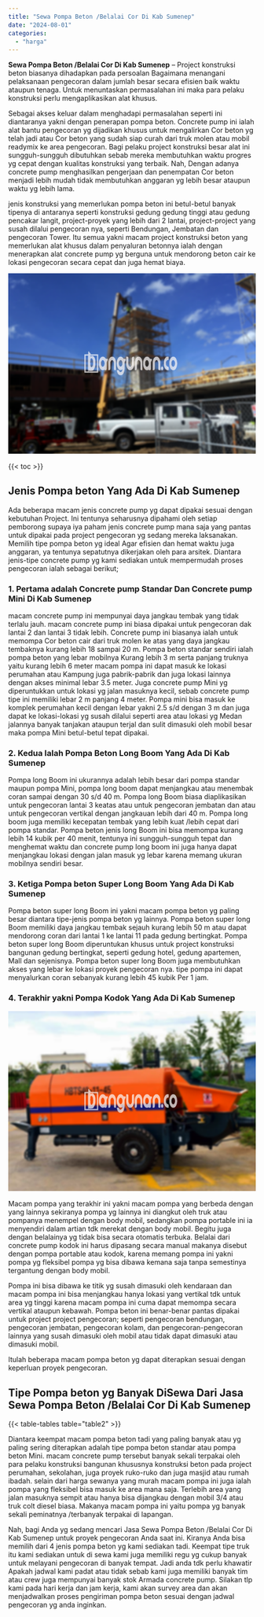 ```yaml
---
title: "Sewa Pompa Beton /Belalai Cor Di Kab Sumenep"
date: "2024-08-01"
categories: 
  - "harga"
---
```


**Sewa Pompa Beton /Belalai Cor Di Kab Sumenep** – Project konstruksi beton biasanya dihadapkan pada persoalan Bagaimana menangani pelaksanaan pengecoran dalam jumlah besar secara efisien baik waktu ataupun tenaga. Untuk menuntaskan permasalahan ini maka para pelaku konstruksi perlu mengaplikasikan alat khusus.

Sebagai akses keluar dalam menghadapi permasalahan seperti ini diantaranya yakni dengan penerapan pompa beton. Concrete pump ini ialah alat bantu pengecoran yg dijadikan khusus untuk mengalirkan Cor beton yg telah jadi atau Cor beton yang sudah siap curah dari truk molen atau mobil readymix ke area pengecoran. Bagi pelaku project konstruksi besar alat ini sungguh-sungguh dibutuhkan sebab mereka membutuhkan waktu progres yg cepat dengan kualitas konstruksi yang terbaik. Nah, Dengan adanya concrete pump menghasilkan pengerjaan dan penempatan Cor beton menjadi lebih mudah tidak membutuhkan anggaran yg lebih besar ataupun waktu yg lebih lama.

jenis konstruksi yang memerlukan pompa beton ini betul-betul banyak tipenya di antaranya seperti konstruksi gedung gedung tinggi atau gedung pencakar langit, project-proyek yang lebih dari 2 lantai, project-project yang susah dilalui pengecoran nya, seperti Bendungan, Jembatan dan pengecoran Tower. Itu semua yakni macam project konstruksi beton yang memerlukan alat khusus dalam penyaluran betonnya ialah dengan menerapkan alat concrete pump yg berguna untuk mendorong beton cair ke lokasi pengecoran secara cepat dan juga hemat biaya.

![Sewa Pompa Beton /Belalai Cor Di Kab Sumenep](/images/sewa-concrete-pump-15.png)

{{< toc >}}

## Jenis Pompa beton Yang Ada Di Kab Sumenep

Ada beberapa macam jenis concrete pump yg dapat dipakai sesuai dengan kebutuhan Project. Ini tentunya seharusnya dipahami oleh setiap pemborong supaya iya paham jenis concrete pump mana saja yang pantas untuk dipakai pada project pengecoran yg sedang mereka laksanakan. Memilih tipe pompa beton yg ideal Agar efisien dan hemat waktu juga anggaran, ya tentunya sepatutnya dikerjakan oleh para arsitek. Diantara jenis-tipe concrete pump yg kami sediakan untuk mempermudah proses pengecoran ialah sebagai berikut;

### 1\. Pertama adalah Concrete pump Standar Dan Concrete pump Mini Di Kab Sumenep

macam concrete pump ini mempunyai daya jangkau tembak yang tidak terlalu jauh. macam concrete pump ini biasa dipakai untuk pengecoran dak lantai 2 dan lantai 3 tidak lebih. Concrete pump ini biasanya ialah untuk memompa Cor beton cair dari truk molen ke atas yang daya jangkau tembaknya kurang lebih 18 sampai 20 m. Pompa beton standar sendiri ialah pompa beton yang lebar mobilnya Kurang lebih 3 m serta panjang truknya yaitu kurang lebih 6 meter macam pompa ini dapat masuk ke lokasi perumahan atau Kampung juga pabrik-pabrik dan juga lokasi lainnya dengan akses minimal lebar 3.5 meter. Juga concrete pump Mini yg diperuntukkan untuk lokasi yg jalan masuknya kecil, sebab concrete pump tipe ini memiliki lebar 2 m panjang 4 meter. Pompa mini bisa masuk ke komplek perumahan kecil dengan lebar yakni 2.5 s/d dengan 3 m dan juga dapat ke lokasi-lokasi yg susah dilalui seperti area atau lokasi yg Medan jalannya banyak tanjakan ataupun terjal dan sulit dimasuki oleh mobil besar maka pompa Mini betul-betul tepat dipakai.

### 2\. Kedua Ialah Pompa Beton Long Boom Yang Ada Di Kab Sumenep

Pompa long Boom ini ukurannya adalah lebih besar dari pompa standar maupun pompa Mini, pompa long boom dapat menjangkau atau menembak coran sampai dengan 30 s/d 40 m. Pompa long Boom biasa diaplikasikan untuk pengecoran lantai 3 keatas atau untuk pengecoran jembatan dan atau untuk pengecoran vertikal dengan jangkauan lebih dari 40 m. Pompa long boom juga memiliki kecepatan tembak yang lebih kuat /lebih cepat dari pompa standar. Pompa beton jenis long Boom ini bisa memompa kurang lebih 14 kubik per 40 menit, tentunya ini sungguh-sungguh tepat dan menghemat waktu dan concrete pump long boom ini juga hanya dapat menjangkau lokasi dengan jalan masuk yg lebar karena memang ukuran mobilnya sendiri besar.

### 3\. Ketiga Pompa beton Super Long Boom Yang Ada Di Kab Sumenep

Pompa beton super long Boom ini yakni macam pompa beton yg paling besar diantara tipe-jenis pompa beton yg lainnya. Pompa beton super long Boom memiliki daya jangkau tembak sejauh kurang lebih 50 m atau dapat mendorong coran dari lantai 1 ke lantai 11 pada gedung bertingkat. Pompa beton super long Boom diperuntukan khusus untuk project konstruksi bangunan gedung bertingkat, seperti gedung hotel, gedung apartemen, Mall dan sejenisnya. Pompa beton super long Boom juga membutuhkan akses yang lebar ke lokasi proyek pengecoran nya. tipe pompa ini dapat menyalurkan coran sebanyak kurang lebih 45 kubik Per 1 jam.

### 4\. Terakhir yakni Pompa Kodok Yang Ada Di Kab Sumenep

![Sewa Pompa Beton /Belalai Cor Di Kab Sumenep](/images/sewa-concrete-pump-16.png)

Macam pompa yang terakhir ini yakni macam pompa yang berbeda dengan yang lainnya sekiranya pompa yg lainnya ini diangkut oleh truk atau pompanya menempel dengan body mobil, sedangkan pompa portable ini ia menyendiri dalam artian tdk merekat dengan body mobil. Begitu juga dengan belalainya yg tidak bisa secara otomatis terbuka. Belalai dari concrete pump kodok ini harus dipasang secara manual makanya disebut dengan pompa portable atau kodok, karena memang pompa ini yakni pompa yg fleksibel pompa yg bisa dibawa kemana saja tanpa semestinya tergantung dengan body mobil.

Pompa ini bisa dibawa ke titik yg susah dimasuki oleh kendaraan dan macam pompa ini bisa menjangkau hanya lokasi yang vertikal tdk untuk area yg tinggi karena macam pompa ini cuma dapat memompa secara vertikal ataupun kebawah. Pompa beton ini benar-benar pantas dipakai untuk project project pengecoran; seperti pengecoran bendungan, pengecoran jembatan, pengecoran kolam, dan pengecoran-pengecoran lainnya yang susah dimasuki oleh mobil atau tidak dapat dimasuki atau dimasuki mobil.

Itulah beberapa macam pompa beton yg dapat diterapkan sesuai dengan keperluan proyek pengecoran.

## Tipe Pompa beton yg Banyak DiSewa Dari Jasa Sewa Pompa Beton /Belalai Cor Di Kab Sumenep

{{< table-tables table="table2" >}}

Diantara keempat macam pompa beton tadi yang paling banyak atau yg paling sering diterapkan adalah tipe pompa beton standar atau pompa beton Mini. macam concrete pump tersebut banyak sekali terpakai oleh para pelaku konstruksi bangunan khususnya konstruksi beton pada project perumahan, sekolahan, juga proyek ruko-ruko dan juga masjid atau rumah ibadah. selain dari harga sewanya yang murah macam pompa ini juga ialah pompa yang fleksibel bisa masuk ke area mana saja. Terlebih area yang jalan masuknya sempit atau hanya bisa dijangkau dengan mobil 3/4 atau truk colt diesel biasa. Makanya macam pompa ini yaitu pompa yg banyak sekali peminatnya /terbanyak terpakai di lapangan.

Nah, bagi Anda yg sedang mencari Jasa Sewa Pompa Beton /Belalai Cor Di Kab Sumenep untuk proyek pengecoran Anda saat ini. Kiranya Anda bisa memilih dari 4 jenis pompa beton yg kami sediakan tadi. Keempat tipe truk itu kami sediakan untuk di sewa kami juga memiliki regu yg cukup banyak untuk melayani pengecoran di banyak tempat. Jadi anda tdk perlu khawatir Apakah jadwal kami padat atau tidak sebab kami juga memiliki banyak tim atau crew juga mempunyai banyak stok Armada concrete pump. Silakan tlp kami pada hari kerja dan jam kerja, kami akan survey area dan akan menjadwalkan proses pengiriman pompa beton sesuai dengan jadwal pengecoran yg anda inginkan.
